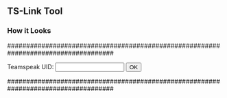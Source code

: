## TS-Link Tool

### How it Looks
####################################################################################

<form action="ts-link.php" method="post" target="_blank">
                         Teamspeak UID: <input type="text" size="17" name="Inhalt">
                         <input type="submit" value="OK">
                      </form>

####################################################################################
